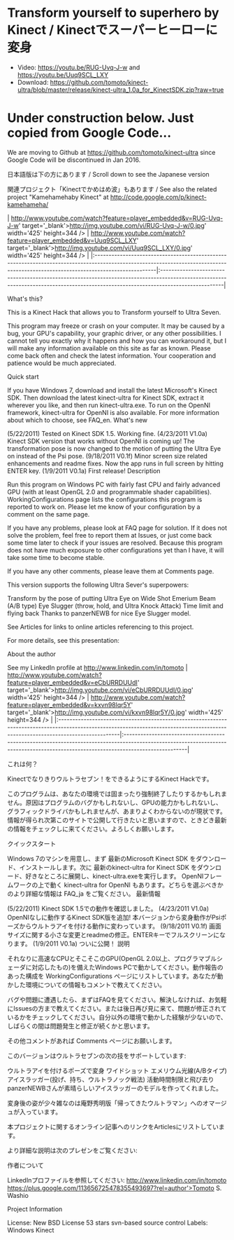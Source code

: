 # Transform yourself to superhero by Kinect / Kinectでスーパーヒーローに変身

* Video: https://youtu.be/RUG-Uvq-J-w and https://youtu.be/Uuq9SCL_LXY
* Download: https://github.com/tomoto/kinect-ultra/blob/master/release/kinect-ultra_1.0a_for_KinectSDK.zip?raw=true

# Under construction below. Just copied from Google Code...

We are moving to Github at https://github.com/tomoto/kinect-ultra since Google Code will be discontinued in Jan 2016.

日本語版は下の方にあります / Scroll down to see the Japanese version

関連プロジェクト「Kinectでかめはめ波」もあります / See also the related project "Kamehamehaby Kinect" at http://code.google.com/p/kinect-kamehameha/

| http://www.youtube.com/watch?feature=player_embedded&v=RUG-Uvq-J-w' target='_blank'>http://img.youtube.com/vi/RUG-Uvq-J-w/0.jpg' width='425' height=344 /> | http://www.youtube.com/watch?feature=player_embedded&v=Uuq9SCL_LXY' target='_blank'>http://img.youtube.com/vi/Uuq9SCL_LXY/0.jpg' width='425' height=344 /> | |:----------------------------------------------------------------------------------------------------------------------------------------------------------------------------------|:----------------------------------------------------------------------------------------------------------------------------------------------------------------------------------|

What's this?

This is a Kinect Hack that allows you to Transform yourself to Ultra Seven.

This program may freeze or crash on your computer. It may be caused by a bug, your GPU's capability, your graphic driver, or any other possibilities. I cannot tell you exactly why it happens and how you can workaround it, but I will make any information available on this site as far as known. Please come back often and check the latest information. Your cooperation and patience would be much appreciated.

Quick start

If you have Windows 7, download and install the latest Microsoft's Kinect SDK. Then download the latest kinect-ultra for Kinect SDK, extract it wherever you like, and then run kinect-ultra.exe.
To run on the OpenNI framework, kinect-ultra for OpenNI is also available. For more information about which to choose, see FAQ_en.
What's new

(5/22/2011) Tested on Kinect SDK 1.5. Working fine.
(4/23/2011 V1.0a) Kinect SDK version that works without OpenNI is coming up! The transformation pose is now changed to the motion of putting the Ultra Eye on instead of the Psi pose.
(9/18/2011 V0.1f) Minor screen size related enhancements and readme fixes. Now the app runs in full screen by hitting ENTER key.
(1/9/2011 V0.1a) First release!
Description

Run this program on Windows PC with fairly fast CPU and fairly advanced GPU (with at least OpenGL 2.0 and programmable shader capabilities). WorkingConfigurations page lists the configurations this program is reported to work on. Please let me know of your configuration by a comment on the same page.

If you have any problems, please look at FAQ page for solution. If it does not solve the problem, feel free to report them at Issues, or just come back some time later to check if your issues are resolved. Because this program does not have much exposure to other configurations yet than I have, it will take some time to become stable.

If you have any other comments, please leave them at Comments page.

This version supports the following Ultra Sever's superpowers:

Transform by the pose of putting Ultra Eye on
Wide Shot
Emerium Beam (A/B type)
Eye Slugger (throw, hold, and Ultra Knock Attack)
Time limit and flying back
Thanks to panzerNEWB for nice Eye Slugger model.

See Articles for links to online articles referencing to this project.

For more details, see this presentation:



About the author

See my LinkedIn profile at http://www.linkedin.com/in/tomoto
| http://www.youtube.com/watch?feature=player_embedded&v=eCbURRDUUdI' target='_blank'>http://img.youtube.com/vi/eCbURRDUUdI/0.jpg' width='425' height=344 /> | http://www.youtube.com/watch?feature=player_embedded&v=kxvn98lqr5Y' target='_blank'>http://img.youtube.com/vi/kxvn98lqr5Y/0.jpg' width='425' height=344 /> | |:----------------------------------------------------------------------------------------------------------------------------------------------------------------------------------|:----------------------------------------------------------------------------------------------------------------------------------------------------------------------------------|

これは何？

Kinectでなりきりウルトラセブン！をできるようにするKinect Hackです。

このプログラムは、あなたの環境では固まったり強制終了したりするかもしれません。原因はプログラムのバグかもしれないし、GPUの能力かもしれないし、グラフィックドライバかもしれませんが、あまりよくわからないのが現状です。情報が得られ次第このサイトで公開して行きたいと思いますので、ときどき最新の情報をチェックしに来てください。よろしくお願いします。

クイックスタート

Windows 7のマシンを用意し、まず 最新のMicrosoft Kinect SDK をダウンロード、インストールします。次に 最新のkinect-ultra for Kinect SDK をダウンロード、好きなところに展開し、kinect-ultra.exeを実行します。
OpenNIフレームワークの上で動く kinect-ultra for OpenNI もあります。どちらを選ぶべきかのより詳細な情報は FAQ_ja をご覧ください。
最新情報

(5/22/2011) Kinect SDK 1.5での動作を確認しました。
(4/23/2011 V1.0a) OpenNIなしに動作するKinect SDK版を追加! 本バージョンから変身動作がPsiポーズからウルトラアイを付ける動作に変わっています。
(9/18/2011 V0.1f) 画面サイズに関する小さな変更とreadmeの修正。ENTERキーでフルスクリーンになります。
(1/9/2011 V0.1a) ついに公開！
説明

それなりに高速なCPUとそこそこのGPU(OpenGL 2.0以上、プログラマブルシェーダに対応したもの)を備えたWindows PCで動かしてください。動作報告のあった構成を WorkingConfigurations ページにリストしています。あなたが動かした環境についての情報もコメントで教えてください。

バグや問題に遭遇したら、まずはFAQを見てください。解決しなければ、お気軽にIssuesの方まで教えてください。または後日再び見に来て、問題が修正されているかをチェックしてください。自分以外の環境で動かした経験が少ないので、しばらくの間は問題発生と修正が続くかと思います。

その他コメントがあれば Comments ページにお願いします。

このバージョンはウルトラセブンの次の技をサポートしています:

ウルトラアイを付けるポーズで変身
ワイドショット
エメリウム光線(A/Bタイプ)
アイスラッガー(投げ、持ち、ウルトラノック戦法)
活動時間制限と飛び去り
panzerNEWBさんが素晴らしいアイスラッガーのモデルを作ってくれました。

変身後の姿が少々雑なのは庵野秀明版「帰ってきたウルトラマン」へのオマージュが入っています。

本プロジェクトに関するオンライン記事へのリンクをArticlesにリストしています。

より詳細な説明は次のプレゼンをご覧ください:



作者について

LinkedInプロファイルを参照してください: http://www.linkedin.com/in/tomoto
https://plus.google.com/113656725478355493697?rel=author'>Tomoto S. Washio

Project Information

License: New BSD License
53 stars
svn-based source control
Labels: 
Windows Kinect
